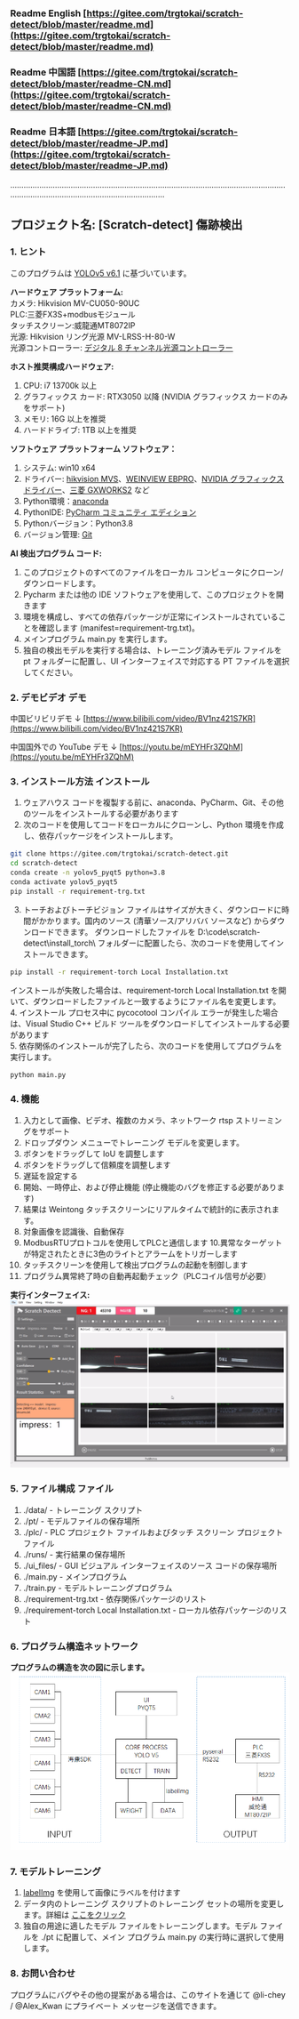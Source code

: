 ### Readme English [https://gitee.com/trgtokai/scratch-detect/blob/master/readme.md](https://gitee.com/trgtokai/scratch-detect/blob/master/readme.md)
### Readme 中国語 [https://gitee.com/trgtokai/scratch-detect/blob/master/readme-CN.md](https://gitee.com/trgtokai/scratch-detect/blob/master/readme-CN.md)
### Readme 日本語 [https://gitee.com/trgtokai/scratch-detect/blob/master/readme-JP.md](https://gitee.com/trgtokai/scratch-detect/blob/master/readme-JP.md)
…………………………………………………………………………………………………………………………………………………………………………
## プロジェクト名: [Scratch-detect] 傷跡検出

### 1. ヒント <br>

このプログラムは [YOLOv5 v6.1](https://github.com/ultralytics/yolov5/tree/v6.1) に基づいています。

**ハードウェア プラットフォーム:** <br>
カメラ: Hikvision MV-CU050-90UC<br>
PLC:三菱FX3S+modbusモジュール<br>
タッチスクリーン:威龍通MT8072IP<br>
光源: Hikvision リング光源 MV-LRSS-H-80-W<br>
光源コントローラー: [デジタル 8 チャンネル光源コントローラー](https://detail.tmall.com/item.htm?abbucket=1&id=656543446110&rn=21d65f2d271defe4d3b29e10ced9b2a5&spm=a1z10.5-b.w4011-23573612475.52.201646d6ZWIsQh&skuId=4738283905874)<br>

**ホスト推奨構成ハードウェア:**<br>
1. CPU: i7 13700k 以上<br>
2. グラフィックス カード: RTX3050 以降 (NVIDIA グラフィックス カードのみをサポート)<br>
3. メモリ: 16G 以上を推奨<br>
4. ハードドライブ: 1TB 以上を推奨<br>

**ソフトウェア プラットフォーム ソフトウェア：**<br>
1. システム: win10 x64 <br>
2. ドライバー: [hikvision MVS](https://www.hikrobotics.com/cn2/source/support/software/MVS_STD_4.3.2_240529.zip)、[WEINVIEW EBPRO](https://www.weinview.cn/Admin/Others/DownloadsPage.aspx?nid=3&id=10917&tag=0&ref=download&t=a4ff8b5703a191fe)、[NVIDIA グラフィックス ドライバー](https://cn.download.nvidia.com/Windows/555.99/555.99-desktop-win10-win11-64bit-international-nsd-dch-whql.exe)、[三菱 GXWORKS2](https://www.mitsubishielectric-fa.cn/site/file-software-detail?id=18) など<br>
3. Python環境：[anaconda](https://repo.anaconda.com/archive/Anaconda3-2024.02-1-Windows-x86_64.exe)<br>
4. PythonIDE: [PyCharm コミュニティ エディション](https://www.jetbrains.com/pycharm/download/download-thanks.html?platform=windows&code=PCC)<br>
5. Pythonバージョン：Python3.8<br>
6. バージョン管理: [Git](https://git-scm.com/download/win)

**AI 検出プログラム コード:**<br>
1. このプロジェクトのすべてのファイルをローカル コンピュータにクローン/ダウンロードします。
2. Pycharm または他の IDE ソフトウェアを使用して、このプロジェクトを開きます
3. 環境を構成し、すべての依存パッケージが正常にインストールされていることを確認します (manifest=requirement-trg.txt)。
4. メインプログラム main.py を実行します。
5. 独自の検出モデルを実行する場合は、トレーニング済みモデル ファイルを pt フォルダーに配置し、UI インターフェイスで対応する PT ファイルを選択してください。

### 2. デモビデオ デモ
中国ビリビリデモ ↓
[https://www.bilibili.com/video/BV1nz421S7KR](https://www.bilibili.com/video/BV1nz421S7KR)

中国国外での YouTube デモ ↓
[https://youtu.be/mEYHFr3ZQhM](https://youtu.be/mEYHFr3ZQhM)

### 3. インストール方法 インストール

1. ウェアハウス コードを複製する前に、anaconda、PyCharm、Git、その他のツールをインストールする必要があります<br>
2. 次のコードを使用してコードをローカルにクローンし、Python 環境を作成し、依存パッケージをインストールします。

```bash
git clone https://gitee.com/trgtokai/scratch-detect.git
cd scratch-detect
conda create -n yolov5_pyqt5 python=3.8
conda activate yolov5_pyqt5
pip install -r requirement-trg.txt
```

3. トーチおよびトーチビジョン ファイルはサイズが大きく、ダウンロードに時間がかかります。国内のソース (清華ソース/アリババ ソースなど) からダウンロードできます。
ダウンロードしたファイルを D:\code\scratch-detect\install_torch\ フォルダーに配置したら、次のコードを使用してインストールできます。

```bash
pip install -r requirement-torch Local Installation.txt
```

インストールが失敗した場合は、requirement-torch Local Installation.txt を開いて、ダウンロードしたファイルと一致するようにファイル名を変更します。<br>
4. インストール プロセス中に pycocotool コンパイル エラーが発生した場合は、Visual Studio C++ ビルド ツールをダウンロードしてインストールする必要があります<br>
5. 依存関係のインストールが完了したら、次のコードを使用してプログラムを実行します。

```bash
python main.py
```

### 4. 機能

1. 入力として画像、ビデオ、複数のカメラ、ネットワーク rtsp ストリーミングをサポート
2. ドロップダウン メニューでトレーニング モデルを変更します。
3. ボタンをドラッグして IoU を調整します
4. ボタンをドラッグして信頼度を調整します
5. 遅延を設定する
6. 開始、一時停止、および停止機能 (停止機能のバグを修正する必要があります)
7. 結果は Weintong タッチスクリーンにリアルタイムで統計的に表示されます。
8. 対象画像を認識後、自動保存
9. ModbusRTUプロトコルを使用してPLCと通信します
10.異常なターゲットが特定されたときに3色のライトとアラームをトリガーします
11. タッチスクリーンを使用して検出プログラムの起動を制御します
12. プログラム異常終了時の自動再起動チェック（PLCコイル信号が必要）

**実行インターフェイス:**
![画像の説明を入力](imgs/%E7%BA%BF%E4%B8%8A%E6%A3%80%E6%9F%A5%5B00_10_57%5D%5B20240605-174147%5D.png)

### 5. ファイル構成 ファイル

1. ./data/ - トレーニング スクリプト
2. ./pt/ - モデルファイルの保存場所
3. ./plc/ - PLC プロジェクト ファイルおよびタッチ スクリーン プロジェクト ファイル
4. ./runs/ - 実行結果の保存場所
5. ./ui_files/ - GUI ビジュアル インターフェイスのソース コードの保存場所
6. ./main.py - メインプログラム
7. ./train.py - モデルトレーニングプログラム
8. ./requirement-trg.txt - 依存関係パッケージのリスト
9. ./requirement-torch Local Installation.txt - ローカル依存パッケージのリスト

### 6. プログラム構造ネットワーク

 **プログラムの構造を次の図に示します。**
![プログラム構成図](imgs/%E7%A8%8B%E5%BA%8F%E7%BB%93%E6%9E%84%E5%9B%BE.png)

### 7. モデルトレーニング
1. [labelImg](https://blog.csdn.net/klaus_x/article/details/106854136) を使用して画像にラベルを付けます
2. データ内のトレーニング スクリプトのトレーニング セットの場所を変更します。詳細は [ここをクリック](https://blog.csdn.net/qq_45945548/article/details/121701492)
3. 独自の用途に適したモデル ファイルをトレーニングします。モデル ファイルを ./pt に配置して、メイン プログラム main.py の実行時に選択して使用します。

### 8. お問い合わせ
プログラムにバグやその他の提案がある場合は、このサイトを通じて @li-chey / @Alex_Kwan にプライベート メッセージを送信できます。